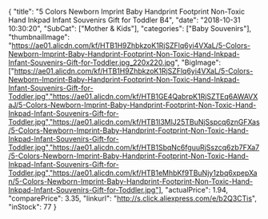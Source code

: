 {
	"title": "5 Colors Newborn Imprint Baby Handprint Footprint Non-Toxic Hand Inkpad Infant Souvenirs Gift for Toddler B4",
	"date": "2018-10-31 10:30:20",
	"SubCat": ["Mother & Kids"],
	"categories": ["Baby Souvenirs"],
	"thumbnailImage": "https://ae01.alicdn.com/kf/HTB1H9ZhbkzoK1RjSZFlq6yi4VXaL/5-Colors-Newborn-Imprint-Baby-Handprint-Footprint-Non-Toxic-Hand-Inkpad-Infant-Souvenirs-Gift-for-Toddler.jpg_220x220.jpg",
	"BigImage": ["https://ae01.alicdn.com/kf/HTB1H9ZhbkzoK1RjSZFlq6yi4VXaL/5-Colors-Newborn-Imprint-Baby-Handprint-Footprint-Non-Toxic-Hand-Inkpad-Infant-Souvenirs-Gift-for-Toddler.jpg","https://ae01.alicdn.com/kf/HTB1GE4QabrpK1RjSZTEq6AWAVXaJ/5-Colors-Newborn-Imprint-Baby-Handprint-Footprint-Non-Toxic-Hand-Inkpad-Infant-Souvenirs-Gift-for-Toddler.jpg","https://ae01.alicdn.com/kf/HTB1I3MlJ25TBuNjSspcq6znGFXas/5-Colors-Newborn-Imprint-Baby-Handprint-Footprint-Non-Toxic-Hand-Inkpad-Infant-Souvenirs-Gift-for-Toddler.jpg","https://ae01.alicdn.com/kf/HTB1SbqNc6fguuRjSszcq6zb7FXa7/5-Colors-Newborn-Imprint-Baby-Handprint-Footprint-Non-Toxic-Hand-Inkpad-Infant-Souvenirs-Gift-for-Toddler.jpg","https://ae01.alicdn.com/kf/HTB1eMhbKf9TBuNjy1zbq6xpepXan/5-Colors-Newborn-Imprint-Baby-Handprint-Footprint-Non-Toxic-Hand-Inkpad-Infant-Souvenirs-Gift-for-Toddler.jpg"],
	"actualPrice": 1.94,
	"comparePrice": 3.35,
	"linkurl": "http://s.click.aliexpress.com/e/b2Q3CTis",
	"inStock": 77
}
